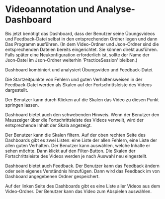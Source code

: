 # Videoannotation und Analyse-Dashboard

Bis jetzt benötigt das Dashboard, dass der Benutzer seine Übungsvideos und Feedback-Datei selbst in den entsprechenden Ordner legen und dann Das Programm ausführen.
(In dem Video-Ordner und Json-Ordner sind die entsprechenden Dateien bereits eingerichtet. Sie können direkt ausführen. Falls später eine Neukonfiguration erforderlich ist, sollte der Name der Json-Datei im Json-Ordner weiterhin 'PracticeSession' bleiben.)

Dashboard kombiniert und analysiert Übungsvideo und Feedback-Datei.

Die Startzeitpunkte von Fehlern und guten Verhaltensweisen in der Feedback-Datei werden als Skalen auf der Fortschrittsleiste des Videos dargestellt.

Der Benutzer kann durch Klicken auf die Skalen das Video zu diesen Punkt springen lassen.

Dashboard bietet auch den schwebenden Hinweis. Wenn der Benutzer den Mauszeiger über die Fortschrittsleiste des Videos verweilt, wird der entsprechende Inhalt der Skala angezeigt.

Der Benutzer kann die Skalen filtern. Auf der oben rechten Seite des Dashboards gibt es zwei Listen: eine Liste der allen Fehlern, eine Liste der allen guten Verhalten. Der Benutzer kann auswählen, welche Inhalte er sehen möchte. Dann klickt auf den Filter-Button. Die Skalen der Fortschrittsleiste des Videos werden je nach Auswahl neu eingestellt.

Dashboard bietet auch Feedback. Der Benutzer kann das Feedback ändern oder sein eigenes Verständnis hinzufügen. Dann wird das Feedback im von Dashboard angegebenen Ordner gespeichert.

Auf der linken Seite des Dashboards gibt es eine Liste aller Videos aus dem Video-Ordner. Der Benutzer kann das Video zum Abspielen auswählen.